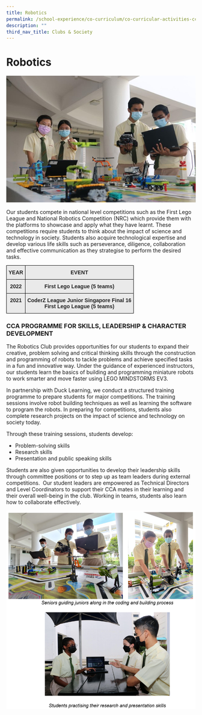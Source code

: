 ```yaml
---
title: Robotics
permalink: /school-experience/co-curriculum/co-curricular-activities-cca/clubs-n-society/robotics/
description: ""
third_nav_title: Clubs & Society
---
```

# **Robotics**

![](/images/Robotics1.jpg)

Our students compete in national level competitions such as the First Lego League and National Robotics Competition (NRC) which provide them with the platforms to showcase and apply what they have learnt. These competitions require students to think about the impact of science and technology in society. Students also acquire technological expertise and develop various life skills such as perseverance, diligence, collaboration and effective communication as they strategise to perform the desired tasks.





<table style="border-collapse:collapse;border-spacing:0" class="tg"><thead><tr><th style="background-color:#EAEAEA;border-color:#000000;border-style:solid;border-width:1px;color:#222;font-family:Arial, sans-serif;font-size:14px;font-weight:bold;overflow:hidden;padding:10px 5px;text-align:center;vertical-align:top;word-break:normal">YEAR</th><th style="background-color:#EAEAEA;border-color:#000000;border-style:solid;border-width:1px;color:#222;font-family:Arial, sans-serif;font-size:14px;font-weight:bold;overflow:hidden;padding:10px 5px;text-align:center;vertical-align:top;word-break:normal">EVENT</th></tr></thead><tbody><tr><td style="background-color:#EAEAEA;border-color:black;border-style:solid;border-width:1px;color:#222;font-family:Arial, sans-serif;font-size:14px;font-weight:bold;overflow:hidden;padding:10px 5px;text-align:center;vertical-align:top;word-break:normal">2022</td><td style="background-color:#EAEAEA;border-color:black;border-style:solid;border-width:1px;color:#222;font-family:Arial, sans-serif;font-size:14px;font-weight:bold;overflow:hidden;padding:10px 5px;text-align:center;vertical-align:top;word-break:normal">First Lego League (5 teams)</td></tr><tr><td style="background-color:#EAEAEA;border-color:black;border-style:solid;border-width:1px;color:#222;font-family:Arial, sans-serif;font-size:14px;font-weight:bold;overflow:hidden;padding:10px 5px;text-align:center;vertical-align:top;word-break:normal">2021</td><td style="background-color:#EAEAEA;border-color:black;border-style:solid;border-width:1px;color:#222;font-family:Arial, sans-serif;font-size:14px;font-weight:bold;overflow:hidden;padding:10px 5px;text-align:center;vertical-align:top;word-break:normal">CoderZ League Junior Singapore Final 16<br>First Lego League (5 teams)</td></tr></tbody></table>



### CCA PROGRAMME FOR SKILLS, LEADERSHIP & CHARACTER DEVELOPMENT

The Robotics Club provides opportunities for our students to expand their creative, problem solving and critical thinking skills through the construction and programming of robots to tackle problems and achieve specified tasks in a fun and innovative way. Under the guidance of experienced instructors, our students learn the basics of building and programming miniature robots to work smarter and move faster using LEGO MINDSTORMS EV3.

  

In partnership with Duck Learning, we conduct a structured training programme to prepare students for major competitions. The training sessions involve robot building techniques as well as learning the software to program the robots. In preparing for competitions, students also complete research projects on the impact of science and technology on society today.

Through these training sessions, students develop:

*   Problem-solving skills 
*   Research skills
*   Presentation and public speaking skills
   
Students are also given opportunities to develop their leadership skills through committee positions or to step up as team leaders during external competitions.  Our student leaders are empowered as Technical Directors and Level Coordinators to support their CCA mates in their learning and their overall well-being in the club. Working in teams, students also learn how to collaborate effectively.


![](/images/Robotics2.png)
